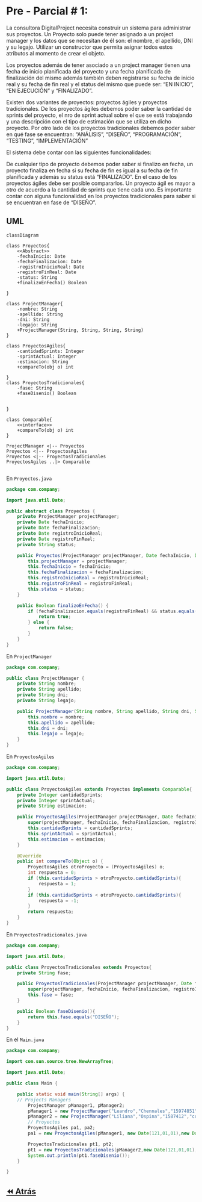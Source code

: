 <link rel="stylesheet" type="text/css" media="all" href="../styles.css" />

# Pre - Parcial # 1:

La consultora DigitalProject necesita construir un sistema para administrar sus proyectos.
Un Proyecto solo puede tener asignado a un project manager y los datos que se necesitan de él son: el nombre, el apellido, DNI y su legajo. Utilizar un constructor que permita asignar todos estos atributos al momento de crear el objeto.

Los proyectos además de tener asociado a un project manager tienen una fecha de inicio planificada del proyecto y una fecha planificada de finalización del mismo además también deben registrarse su fecha de inicio real y su fecha de fin real y el status del mismo que puede ser: “EN INICIO”, “EN EJECUCIÓN” y “FINALIZADO”.

Existen dos variantes de proyectos: proyectos ágiles y proyectos tradicionales. De los proyectos ágiles debemos poder saber la cantidad de sprints del proyecto, el nro de sprint actual sobre el que se está trabajando y una descripción con el tipo de estimación que se utiliza en dicho proyecto. Por otro lado de los proyectos tradicionales debemos poder saber en qué fase se encuentran: “ANÁLISIS”, “DISEÑO”, “PROGRAMACIÓN”, “TESTING”, “IMPLEMENTACIÓN”

El sistema debe contar con las siguientes funcionalidades:

De cualquier tipo de proyecto debemos poder saber si finalizo en fecha, un proyecto finaliza en fecha si su fecha de fin es igual a su fecha de fin planificada y además su status está “FINALIZADO”.
En el caso de los proyectos ágiles debe ser posible compararlos. Un proyecto ágil es mayor a otro de acuerdo a la cantidad de sprints que tiene cada uno.
Es importante contar con alguna funcionalidad en los proyectos tradicionales para saber si se encuentran en fase de “DISEÑO”.

## UML

```mermaid
classDiagram

class Proyectos{
    <<Abstract>>
    -fechaInicio: Date
    -fechaFinalizacion: Date
    -registroInicioReal: Date
    -registroFinReal: Date
    -status: String
    +finalizoEnFecha() Boolean

}

class ProjectManager{
    -nombre: String
    -apellido: String
    -dni: String
    -legajo: String
    +ProjectManager(String, String, String, String)
}

class ProyectosAgiles{
    -cantidadSprints: Integer
    -sprintActual: Integer
    -estimacion: String
    +compareTo(obj o) int
    
}
class ProyectosTradicionales{
    -fase: String
    +faseDisenio() Boolean


}

class Comparable{
    <<interface>>
    +compareTo(obj o) int
}

ProjectManager <|-- Proyectos
Proyectos <|-- ProyectosAgiles
Proyectos <|-- ProyectosTradicionales
ProyectosAgiles ..|> Comparable


```

En `Proyectos.java`

```java
package com.company;

import java.util.Date;

public abstract class Proyectos {
    private ProjectManager projectManager;
    private Date fechaInicio;
    private Date fechaFinalizacion;
    private Date registroInicioReal;
    private Date registroFinReal;
    private String status;

    public Proyectos(ProjectManager projectManager, Date fechaInicio, Date fechaFinalizacion, Date registroInicioReal, Date registroFinReal, String status) {
        this.projectManager = projectManager;
        this.fechaInicio = fechaInicio;
        this.fechaFinalizacion = fechaFinalizacion;
        this.registroInicioReal = registroInicioReal;
        this.registroFinReal = registroFinReal;
        this.status = status;
    }

    public Boolean finalizoEnFecha() {
        if (fechaFinalizacion.equals(registroFinReal) && status.equals("FINALIZADO")) {
            return true;
        } else {
            return false;
        }
    }
}
```

En `ProjectManager`

```java
package com.company;

public class ProjectManager {
    private String nombre;
    private String apellido;
    private String dni;
    private String legajo;

    public ProjectManager(String nombre, String apellido, String dni, String legajo) {
        this.nombre = nombre;
        this.apellido = apellido;
        this.dni = dni;
        this.legajo = legajo;
    }
}
```

En `ProyectosAgiles`

```java
package com.company;

import java.util.Date;

public class ProyectosAgiles extends Proyectos implements Comparable{
    private Integer cantidadSprints;
    private Integer sprintActual;
    private String estimacion;

    public ProyectosAgiles(ProjectManager projectManager, Date fechaInicio, Date fechaFinalizacion, Date registroInicioReal, Date registroFinReal, String status, Integer cantidadSprints, Integer sprintActual, String estimacion) {
        super(projectManager, fechaInicio, fechaFinalizacion, registroInicioReal, registroFinReal, status);
        this.cantidadSprints = cantidadSprints;
        this.sprintActual = sprintActual;
        this.estimacion = estimacion;
    }

    @Override
    public int compareTo(Object o) {
        ProyectosAgiles otroProyecto = (ProyectosAgiles) o;
        int respuesta = 0;
        if (this.cantidadSprints > otroProyecto.cantidadSprints){
            respuesta = 1;
        }
        if (this.cantidadSprints < otroProyecto.cantidadSprints){
            respuesta = -1;
        }
        return respuesta;
    }
}
```

En `ProyectosTradicionales.java`

```java
package com.company;

import java.util.Date;

public class ProyectosTradicionales extends Proyectos{
    private String fase;

    public ProyectosTradicionales(ProjectManager projectManager, Date fechaInicio, Date fechaFinalizacion, Date registroInicioReal, Date registroFinReal, String status, String fase) {
        super(projectManager, fechaInicio, fechaFinalizacion, registroInicioReal, registroFinReal, status);
        this.fase = fase;
    }

    public Boolean faseDisenio(){
        return this.fase.equals("DISEÑO");
    }
}

```

En el `Main.java`

```java
package com.company;

import com.sun.source.tree.NewArrayTree;

import java.util.Date;

public class Main {

    public static void main(String[] args) {
	// Projects Managers
        ProjectManager pManager1, pManager2;
        pManager1 = new ProjectManager("Leandro","Chennales","15974851","abc1254");
        pManager2 = new ProjectManager("Liliana","Ospina","1587412","col1254");
        // Proyectos
        ProyectosAgiles pa1, pa2;
        pa1 = new ProyectosAgiles(pManager1, new Date(121,01,01),new Date(121,01,02),new Date(121,01,28),new Date(121,01,1),"FINALIZADO",10,2,"estimacion");

        ProyectosTradicionales pt1, pt2;
        pt1 = new ProyectosTradicionales(pManager2,new Date(121,01,01),new Date(121,01,01),new Date(121,01,01),new Date(121,01,01),"FINALIZADO","DISEÑO");
        System.out.println(pt1.faseDisenio());
    }

}

```

## [⏪ Atrás](../README.md)